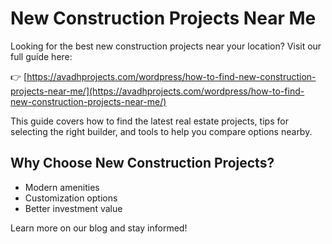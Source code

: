  # New Construction Projects Near Me

Looking for the best new construction projects near your location? Visit our full guide here:

👉 [https://avadhprojects.com/wordpress/how-to-find-new-construction-projects-near-me/](https://avadhprojects.com/wordpress/how-to-find-new-construction-projects-near-me/)

This guide covers how to find the latest real estate projects, tips for selecting the right builder, and tools to help you compare options nearby.

## Why Choose New Construction Projects?

- Modern amenities
- Customization options
- Better investment value

Learn more on our blog and stay informed!
